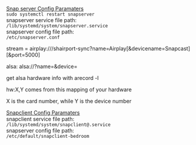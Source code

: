 [Snap server Config Paramaters](https://github.com/badaix/snapcast/blob/master/doc/configuration.md)  
`sudo systemctl restart snapserver`  
snapserver service file path:  
`/lib/systemd/system/snapserver.service`  
snapserver config file path:  
`/etc/snapserver.conf`  

stream = airplay:///shairport-sync?name=Airplay[&devicename=Snapcast][&port=5000]

alsa: alsa://?name=<name>&device=<alsa device>
  
get alsa hardware info with arecord -l

hw:X,Y comes from this mapping of your hardware

X is the card number, while Y is the device number

[Snapclient Config Paramaters](http://manpages.ubuntu.com/manpages/cosmic/man1/snapclient.1.html)  
snapclient service file path:  
`/lib/systemd/system/snapclient@.service`  
snapserver config file path:  
`/etc/default/snapclient-bedroom`
